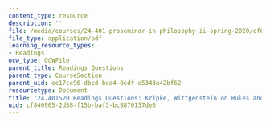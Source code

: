 ```yaml
---
content_type: resource
description: ''
file: /media/courses/24-401-proseminar-in-philosophy-ii-spring-2020/cf8409652d58f15bbaf3bc8870137de6_MIT24_401S20_Questions1.pdf
file_type: application/pdf
learning_resource_types:
- Readings
ocw_type: OCWFile
parent_title: Readings Questions
parent_type: CourseSection
parent_uid: ec17ce96-dbcd-bca4-0edf-e5343a42bf62
resourcetype: Document
title: '24.401S20 Readings Questions: Kripke, Wittgenstein on Rules and Private Language'
uid: cf840965-2d58-f15b-baf3-bc8870137de6
---
```


